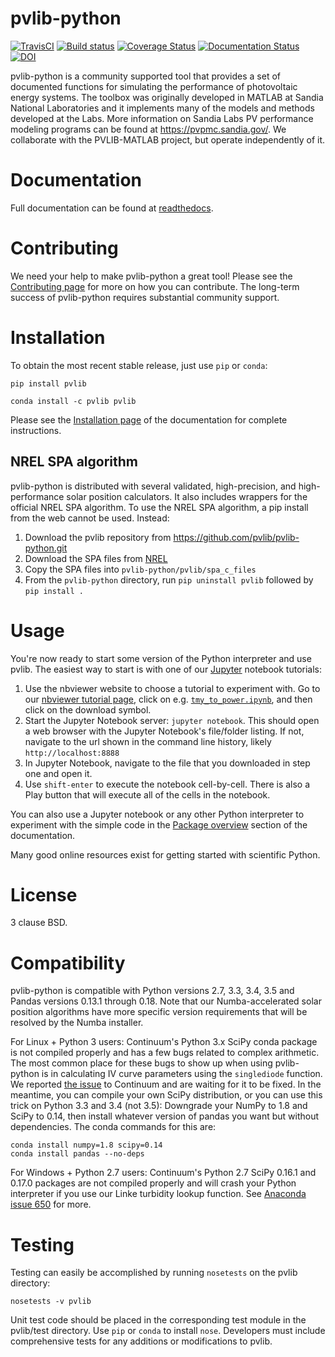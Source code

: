 pvlib-python
============

[![TravisCI](https://travis-ci.org/pvlib/pvlib-python.svg?branch=master)](https://travis-ci.org/pvlib/pvlib-python)
[![Build status](https://ci.appveyor.com/api/projects/status/gr2eyhc84tvtkopk?svg=true)](https://ci.appveyor.com/project/wholmgren/pvlib-python-fv2to)
[![Coverage Status](https://img.shields.io/coveralls/pvlib/pvlib-python.svg)](https://coveralls.io/r/pvlib/pvlib-python)
[![Documentation Status](https://readthedocs.org/projects/pvlib-python/badge/?version=latest)](http://pvlib-python.readthedocs.org/en/latest/)
[![DOI](https://zenodo.org/badge/doi/10.5281/zenodo.48072.svg)](http://dx.doi.org/10.5281/zenodo.48072)


pvlib-python is a community supported tool that provides a set of documented functions for simulating the performance of photovoltaic energy systems. The toolbox was originally developed in MATLAB at Sandia National Laboratories and it implements many of the models and methods developed at the Labs. More information on Sandia Labs PV performance modeling programs can be found at https://pvpmc.sandia.gov/. We collaborate with the PVLIB-MATLAB project, but operate independently of it.


Documentation
=============

Full documentation can be found at [readthedocs](http://pvlib-python.readthedocs.org/en/latest/).


Contributing
============

We need your help to make pvlib-python a great tool! Please see the [Contributing page](http://pvlib-python.readthedocs.org/en/latest/contributing.html) for more on how you can contribute. The long-term success of pvlib-python requires substantial community support.


Installation
============

To obtain the most recent stable release, just use ``pip`` or ``conda``:

```
pip install pvlib
```

```
conda install -c pvlib pvlib
```

Please see the [Installation page](http://pvlib-python.readthedocs.org/en/latest/installation.html) of the documentation for complete instructions.


NREL SPA algorithm
------------------
pvlib-python is distributed with several validated, high-precision, and high-performance solar position calculators.
It also includes wrappers for the official NREL SPA algorithm.
To use the NREL SPA algorithm, a pip install from the web cannot be used. Instead:

1. Download the pvlib repository from https://github.com/pvlib/pvlib-python.git
2. Download the SPA files from [NREL](http://www.nrel.gov/midc/spa/)
3. Copy the SPA files into ``pvlib-python/pvlib/spa_c_files``
4. From the ``pvlib-python`` directory, run ``pip uninstall pvlib`` followed by ``pip install . ``


Usage
=====
You're now ready to start some version of the Python interpreter and use pvlib. The easiest way to start is with one of our [Jupyter](http://jupyter.org) notebook tutorials:

1. Use the nbviewer website to choose a tutorial to experiment with. Go to our [nbviewer tutorial page](http://nbviewer.jupyter.org/github/pvlib/pvlib-python/tree/master/docs/tutorials/), click on e.g. [``tmy_to_power.ipynb``](http://nbviewer.jupyter.org/github/pvlib/pvlib-python/blob/master/docs/tutorials/tmy_to_power.ipynb), and then click on the download symbol.
1. Start the Jupyter Notebook server: ``jupyter notebook``. This should open a web browser with the Jupyter Notebook's file/folder listing. If not, navigate to the url shown in the command line history, likely ``http://localhost:8888``
2. In Jupyter Notebook, navigate to the file that you downloaded in step one and open it.
2. Use ``shift-enter`` to execute the notebook cell-by-cell. There is also a Play button that will execute all of the cells in the notebook.

You can also use a Jupyter notebook or any other Python interpreter to experiment with the simple code in the [Package overview](http://pvlib-python.readthedocs.org/en/latest/package_overview.html) section of the documentation.

Many good online resources exist for getting started with scientific Python.


License
=======
3 clause BSD.


Compatibility
=============

pvlib-python is compatible with Python versions 2.7, 3.3, 3.4, 3.5 and Pandas versions 0.13.1 through 0.18. Note that our Numba-accelerated solar position algorithms have more specific version requirements that will be resolved by the Numba installer.

For Linux + Python 3 users: Continuum's Python 3.x SciPy conda package is not compiled properly and has a few bugs related to complex arithmetic. The most common place for these bugs to show up when using pvlib-python is in calculating IV curve parameters using the ``singlediode`` function. We reported [the issue](https://github.com/ContinuumIO/anaconda-issues/issues/425) to Continuum and are waiting for it to be fixed. In the meantime, you can compile your own SciPy distribution, or you can use this trick on Python 3.3 and 3.4 (not 3.5): Downgrade your NumPy to 1.8 and SciPy to 0.14, then install whatever version of pandas you want but without dependencies. The conda commands for this are:

```
conda install numpy=1.8 scipy=0.14
conda install pandas --no-deps
```

For Windows + Python 2.7 users: Continuum's Python 2.7 SciPy 0.16.1 and 0.17.0 packages are not compiled properly and will crash your Python interpreter if you use our Linke turbidity lookup function. See [Anaconda issue 650](https://github.com/ContinuumIO/anaconda-issues/issues/650) for more.


Testing
=======
Testing can easily be accomplished by running ``nosetests`` on the pvlib directory:
```
nosetests -v pvlib
```
Unit test code should be placed in the corresponding test module in the pvlib/test directory. Use ``pip`` or ``conda`` to install ``nose``. Developers must include comprehensive tests for any additions or modifications to pvlib.
